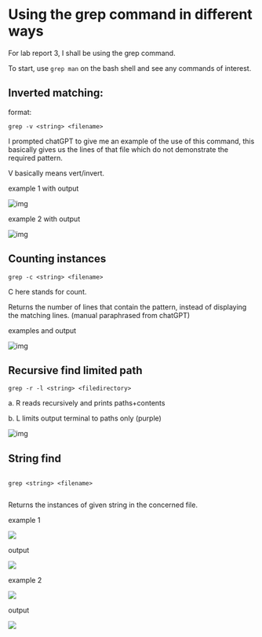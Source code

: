 # Using the grep command in different ways 

For lab report 3, I shall be using the grep command. 

To start, use ```grep man``` on the bash shell and see any commands of interest.

## Inverted matching: 

format:

```
grep -v <string> <filename> 

```

I prompted chatGPT to give me an example of the use of this command, this basically gives us the lines of that file which 
do not demonstrate the required pattern. 

V basically means vert/invert.


example 1 with output

![img](https://i.imgur.com/LsFV0M7.png)


example 2 with output

![img](https://i.imgur.com/QC6RQWL.png)


## Counting instances

```
grep -c <string> <filename>

```


C here stands for count. 

Returns the number of lines that contain the pattern, instead of displaying the matching lines. (manual paraphrased from chatGPT)


examples and output

![img](https://i.imgur.com/uGXFSFF.png)



## Recursive find limited path

```
grep -r -l <string> <filedirectory> 

```

a. R reads recursively and prints paths+contents

b. L limits output terminal to paths only (purple)


![img](https://i.imgur.com/ZglcuF4.png)





## String find 

``` 

grep <string> <filename>


```

Returns the instances of given string in the concerned file. 


example 1 


![](https://imgur.com/mBtSrV6.png)

output


![](https://imgur.com/kiEATYG.png)



example 2



![](https://imgur.com/XXcyDBS.png)


output

![](https://imgur.com/XU8os60.png)

